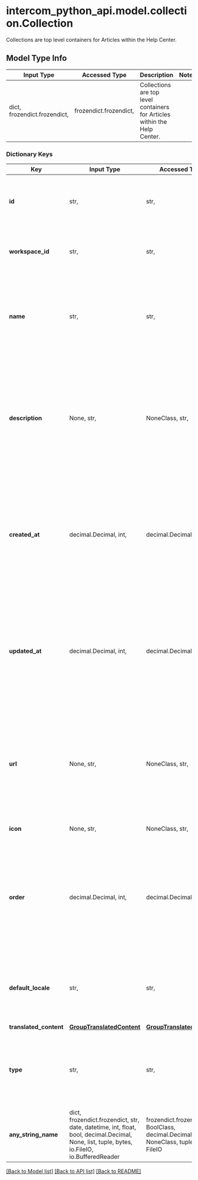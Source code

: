 # intercom_python_api.model.collection.Collection

Collections are top level containers for Articles within the Help Center.

## Model Type Info
Input Type | Accessed Type | Description | Notes
------------ | ------------- | ------------- | -------------
dict, frozendict.frozendict,  | frozendict.frozendict,  | Collections are top level containers for Articles within the Help Center. | 

### Dictionary Keys
Key | Input Type | Accessed Type | Description | Notes
------------ | ------------- | ------------- | ------------- | -------------
**id** | str,  | str,  | The unique identifier for the collection which is given by Intercom. | [optional] 
**workspace_id** | str,  | str,  | The id of the workspace which the collection belongs to. | [optional] 
**name** | str,  | str,  | The name of the collection. For multilingual collections, this will be the name of the default language&#x27;s content. | [optional] 
**description** | None, str,  | NoneClass, str,  | The description of the collection. For multilingual help centers, this will be the description of the collection for the default language. | [optional] 
**created_at** | decimal.Decimal, int,  | decimal.Decimal,  | The time when the article was created. For multilingual articles, this will be the timestamp of creation of the default language&#x27;s content. | [optional] value must conform to RFC-3339 date-time
**updated_at** | decimal.Decimal, int,  | decimal.Decimal,  | The time when the article was last updated. For multilingual articles, this will be the timestamp of last update of the default language&#x27;s content. | [optional] value must conform to RFC-3339 date-time
**url** | None, str,  | NoneClass, str,  | The URL of the collection. For multilingual help centers, this will be the URL of the collection for the default language. | [optional] 
**icon** | None, str,  | NoneClass, str,  | The icon of the collection. | [optional] 
**order** | decimal.Decimal, int,  | decimal.Decimal,  | The order of the section in relation to others sections within a collection. Values go from &#x60;0&#x60;&#x60; upwards. &#x60;0&#x60;&#x60; is the default if there&#x27;s no order. | [optional] 
**default_locale** | str,  | str,  | The default locale of the help center. This field is only returned for multilingual help centers. | [optional] 
**translated_content** | [**GroupTranslatedContent**](GroupTranslatedContent.md) | [**GroupTranslatedContent**](GroupTranslatedContent.md) |  | [optional] 
**type** | str,  | str,  | The type of object - &#x60;collection&#x60;. | [optional] must be one of ["collection", ] if omitted the server will use the default value of "collection"
**any_string_name** | dict, frozendict.frozendict, str, date, datetime, int, float, bool, decimal.Decimal, None, list, tuple, bytes, io.FileIO, io.BufferedReader | frozendict.frozendict, str, BoolClass, decimal.Decimal, NoneClass, tuple, bytes, FileIO | any string name can be used but the value must be the correct type | [optional]

[[Back to Model list]](../../README.md#documentation-for-models) [[Back to API list]](../../README.md#documentation-for-api-endpoints) [[Back to README]](../../README.md)

